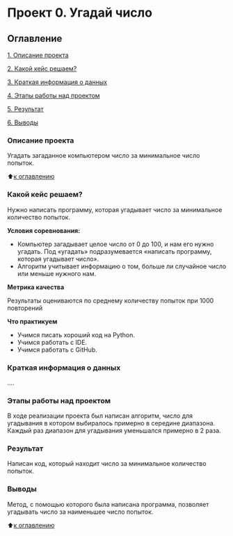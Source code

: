 # Проект 0. Угадай число

## Оглавление
[1. Описание проекта](https://github.com/Mayoles/SF_data_science/tree/main/final_project_0#описание-проекта)

[2. Какой кейс решаем?](https://github.com/Mayoles/SF_data_science/tree/main/final_project_0#какой-кейс-решаем)

[3. Краткая информация о данных](https://github.com/Mayoles/SF_data_science/tree/main/final_project_0#краткая-информация-о-данных)

[4. Этапы работы над проектом](https://github.com/Mayoles/SF_data_science/tree/main/final_project_0#этапы-работы-над-проектом)

[5. Результат](https://github.com/Mayoles/SF_data_science/tree/main/final_project_0#результат)

[6. Выводы](https://github.com/Mayoles/SF_data_science/tree/main/final_project_0#выводы)

### Описание проекта
Угадать загаданное компьютером число за минимальное число попыток.

:arrow_up:[к оглавлению](https://github.com/Mayoles/SF_data_science/tree/main/final_project_0#оглавление)

### Какой кейс решаем?
Нужно написать программу, которая угадывает число за минимальное количество попыток.

**Условия соревнования:**
- Компьютер загадывает целое число от 0 до 100, и нам его нужно угадать. Под «угадать» подразумевается «написать программу, которая угадывает число».
- Алгоритм учитывает информацию о том, больше ли случайное число или меньше нужного нам.

**Метрика качества**

Результаты оцениваются по среднему количеству попыток при 1000 повторений

**Что практикуем**
- Учимся писать хороший код на Python.
- Учимся работать с IDE.
- Учимся работать с GitHub.

### Краткая информация о данных
....

### Этапы работы над проектом
В ходе реализации проекта был написан алгоритм, число для угадывания в котором выбиралось примерно в середине диапазона. Каждый раз диапазон для угадывания уменьшался примерно в 2 раза.

### Результат
Написан код, который находит число за минимальное количество попыток.

### Выводы
Метод, с помощью которого была написана программа, позволяет угадывать число за наименьшее число попыток.

:arrow_up:[к оглавлению](https://github.com/Mayoles/SF_data_science/tree/main/final_project_0#оглавление)
